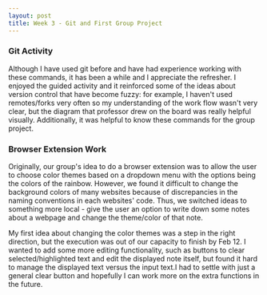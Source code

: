 ```yaml
---
layout: post
title: Week 3 - Git and First Group Project
---
```


### Git Activity
 
 Although I have used git before and have had experience working with these commands, it has been a while and I appreciate the refresher. I enjoyed the guided activity and it reinforced some of the ideas about version control that have become fuzzy: for example, I haven't used remotes/forks very often so my understanding of the work flow wasn't very clear, but the diagram that professor drew on the board was really helpful visually. Additionally, it was helpful to know these commands for the group project.<!--more-->

 ### Browser Extension Work

 Originally, our group's idea to do a browser extension was to allow the user to choose color themes based on a dropdown menu with the options being the colors of the rainbow. However, we found it difficult to change the background colors of many websites because of discrepancies in the naming conventions in each websites' code. Thus, we switched ideas to something more local - give the user an option to write down some notes about a webpage and change the theme/color of that note.

 My first idea about changing the color themes was a step in the right direction, but the execution was out of our capacity to finish by Feb 12. I wanted to add some more editing functionality, such as buttons to clear selected/highlighted text and edit the displayed note itself, but found it hard to manage the displayed text versus the input text.I had to settle with just a general clear button and hopefully I can work more on the extra functions in the future. 